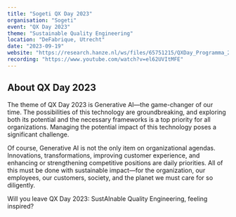 ```yaml
---
title: "Sogeti QX Day 2023"
organisation: "Sogeti"
event: "QX Day 2023"
theme: "Sustainable Quality Engineering"
location: "DeFabrique, Utrecht"
date: "2023-09-19"
website: "https://research.hanze.nl/ws/files/65751215/QXDay_Programma_2023-dag.pdf"
recording: "https://www.youtube.com/watch?v=el62UVItMFE"
---
```


## About QX Day 2023

The theme of QX Day 2023 is Generative AI—the game-changer of our time. The possibilities of this technology are groundbreaking, and exploring both its potential and the necessary frameworks is a top priority for all organizations. Managing the potential impact of this technology poses a significant challenge.

Of course, Generative AI is not the only item on organizational agendas. Innovations, transformations, improving customer experience, and enhancing or strengthening competitive positions are daily priorities. All of this must be done with sustainable impact—for the organization, our employees, our customers, society, and the planet we must care for so diligently.

Will you leave QX Day 2023: SustAInable Quality Engineering, feeling inspired?
